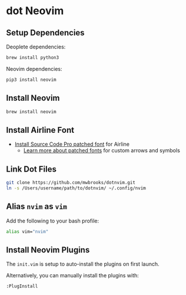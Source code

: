 # dot Neovim

## Setup Dependencies

Deoplete dependencies:

```bash
brew install python3
```

Neovim dependencies:

```bash
pip3 install neovim
```

## Install Neovim

```bash
brew install neovim
```

## Install Airline Font

- [Install Source Code Pro patched font](https://github.com/ryanoasis/nerd-fonts#patched-fonts) for Airline
  - [Learn more about patched fonts](https://powerline.readthedocs.io/en/master/installation.html#patched-fonts) for custom arrows and symbols

## Link Dot Files

```bash
git clone https://github.com/mwbrooks/dotnvim.git
ln -s /Users/username/path/to/dotnvim/ ~/.config/nvim
```

## Alias `nvim` as `vim`

Add the following to your bash profile:

```bash
alias vim="nvim"
```

## Install Neovim Plugins

The `init.vim` is setup to auto-install the plugins on first launch.

Alternatively, you can manually install the plugins with:

```
:PlugInstall
```
